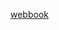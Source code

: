 [webbook](https://htmlpreview.github.io/?https://github.com/oshima-cdi/webbook_preview/blob/master/score.html)